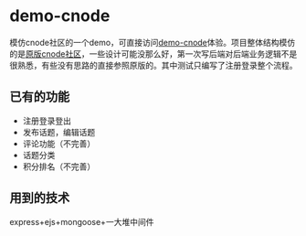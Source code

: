 # demo-cnode
模仿cnode社区的一个demo，可直接访问[demo-cnode](http://cnode.cyrilszq.cn/)体验。项目整体结构模仿的是[原版cnode社区](https://github.com/cnodejs/nodeclub/)，一些设计可能没那么好，第一次写后端对后端业务逻辑不是很熟悉，有些没有思路的直接参照原版的。其中测试只编写了注册登录整个流程。

## 已有的功能
- 注册登录登出
- 发布话题，编辑话题
- 评论功能（不完善）
- 话题分类
- 积分排名（不完善）

## 用到的技术
express+ejs+mongoose+一大堆中间件
